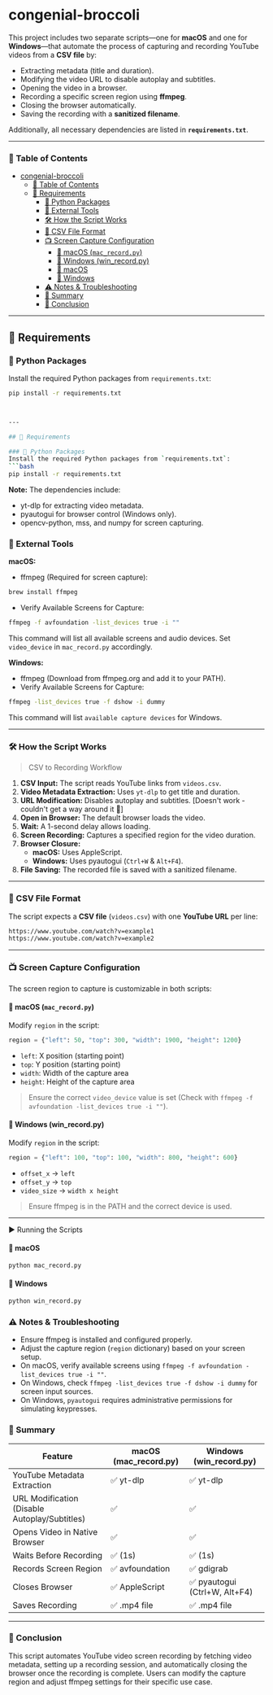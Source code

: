 # congenial-broccoli

This project includes two separate scripts—one for **macOS** and one for **Windows**—that automate the process of capturing and recording YouTube videos from a **CSV file** by:
- Extracting metadata (title and duration).
- Modifying the video URL to disable autoplay and subtitles.
- Opening the video in a browser.
- Recording a specific screen region using **ffmpeg**.
- Closing the browser automatically.
- Saving the recording with a **sanitized filename**.

Additionally, all necessary dependencies are listed in **`requirements.txt`**.

---

### 📖 Table of Contents
- [congenial-broccoli](#congenial-broccoli)
    - [📖 Table of Contents](#-table-of-contents)
  - [📌 Requirements](#-requirements)
    - [🔹 Python Packages](#-python-packages)
    - [🔹 External Tools](#-external-tools)
    - [🛠 How the Script Works](#-how-the-script-works)
    - [📂 CSV File Format](#-csv-file-format)
    - [📺 Screen Capture Configuration](#-screen-capture-configuration)
      - [🔹 macOS (`mac_record.py`)](#-macos-mac_recordpy)
      - [🔹 Windows (win\_record.py)](#-windows-win_recordpy)
      - [🔹 macOS](#-macos)
      - [🔹 Windows](#-windows)
    - [⚠️ Notes \& Troubleshooting](#️-notes--troubleshooting)
    - [🎯 Summary](#-summary)
    - [📌 Conclusion](#-conclusion)

---

## 📌 Requirements

### 🔹 Python Packages
Install the required Python packages from `requirements.txt`:
```bash
pip install -r requirements.txt



---

## 📌 Requirements

### 🔹 Python Packages
Install the required Python packages from `requirements.txt`:
```bash
pip install -r requirements.txt
```

**Note:** The dependencies include:

- yt-dlp for extracting video metadata.
- pyautogui for browser control (Windows only).
- opencv-python, mss, and numpy for screen capturing.

### 🔹 External Tools
**macOS:**
- ffmpeg (Required for screen capture):
```bash
brew install ffmpeg
```
- Verify Available Screens for Capture:
```bash
ffmpeg -f avfoundation -list_devices true -i ""
```
This command will list all available screens and audio devices. Set `video_device` in `mac_record.py` accordingly.

**Windows:**
- ffmpeg (Download from ffmpeg.org and add it to your PATH).
- Verify Available Screens for Capture:
```bash
ffmpeg -list_devices true -f dshow -i dummy
```
This command will list `available capture devices` for Windows.

---

### 🛠 How the Script Works
> CSV to Recording Workflow
1. **CSV Input:** The script reads YouTube links from `videos.csv`.
2. **Video Metadata Extraction:** Uses `yt-dlp` to get title and duration.
3. **URL Modification:** Disables autoplay and subtitles. [Doesn't work - couldn't get a way around it 💁]
4. **Open in Browser:** The default browser loads the video.
5. **Wait:** A 1-second delay allows loading.
6. **Screen Recording:** Captures a specified region for the video duration.
7. **Browser Closure:**
    - **macOS:** Uses AppleScript.
    - **Windows:** Uses pyautogui (`Ctrl+W` & `Alt+F4`).
8. **File Saving:** The recorded file is saved with a sanitized filename.

---

### 📂 CSV File Format
The script expects a **CSV file** (`videos.csv`) with one **YouTube URL** per line:

```bash
https://www.youtube.com/watch?v=example1
https://www.youtube.com/watch?v=example2
```

---

### 📺 Screen Capture Configuration
The screen region to capture is customizable in both scripts:

#### 🔹 macOS (`mac_record.py`)
Modify `region` in the script:

```python
region = {"left": 50, "top": 300, "width": 1900, "height": 1200}
```
- `left`: X position (starting point)
- `top`: Y position (starting point)
- `width`: Width of the capture area
- `height`: Height of the capture area

> Ensure the correct `video_device` value is set (Check with `ffmpeg -f avfoundation -list_devices true -i ""`).

#### 🔹 Windows (win_record.py)
Modify `region` in the script:

```python
region = {"left": 100, "top": 100, "width": 800, "height": 600}
```
- `offset_x` → `left`
- `offset_y` → `top`
- `video_size` → `width x height`

> Ensure ffmpeg is in the PATH and the correct device is used.

---

▶️ Running the Scripts
#### 🔹 macOS
```bash
python mac_record.py
```
#### 🔹 Windows
```bash
python win_record.py
```

### ⚠️ Notes & Troubleshooting
- Ensure ffmpeg is installed and configured properly.
- Adjust the capture region (`region` dictionary) based on your screen setup.
- On macOS, verify available screens using `ffmpeg -f avfoundation -list_devices true -i ""`.
- On Windows, check `ffmpeg -list_devices true -f dshow -i dummy` for screen input sources.
- On Windows, `pyautogui` requires administrative permissions for simulating keypresses.


### 🎯 Summary
|Feature	|macOS (mac_record.py)	|Windows (win_record.py)|
|-----------|-----------------------|-----------------------|
|YouTube Metadata Extraction	|✅ yt-dlp	|✅ yt-dlp|
|URL Modification (Disable Autoplay/Subtitles)	|✅	|✅|
|Opens Video in Native Browser	|✅|	✅|
|Waits Before Recording	|✅ (1s)	|✅ (1s)|
|Records Screen Region	|✅ avfoundation|✅ gdigrab|
|Closes Browser	|✅ AppleScript	|✅ pyautogui (Ctrl+W, Alt+F4)|
|Saves Recording	|✅ .mp4 file	|✅ .mp4 file|

---

### 📌 Conclusion
This script automates YouTube video screen recording by fetching video metadata, setting up a recording session, and automatically closing the browser once the recording is complete. Users can modify the capture region and adjust ffmpeg settings for their specific use case.



